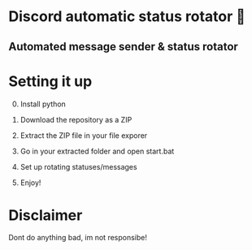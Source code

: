 # Discord automatic status rotator 🤖   
 
## Automated message sender & status rotator    
    
# Setting it up    
 
0. Install python 
1. Download the repository as a ZIP     
2. Extract the ZIP file in your file exporer    
3. Go in your extracted folder and open start.bat  
4. Set up rotating statuses/messages    
    
5. Enjoy!   
 
# Disclaimer  
    
Dont do anything bad, im not responsibe!   
